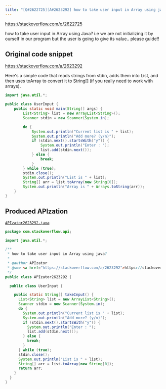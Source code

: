 ```yaml
---
title: "[Q#2622725][A#2623292] how to take user input in Array using java?"
---
```


https://stackoverflow.com/q/2622725

how to take user input in Array using Java? 
i.e we are not initializing it by ourself in our program but the user is going to give its value..
please guide!!



## Original code snippet

https://stackoverflow.com/a/2623292

Here's a simple code that reads strings from stdin, adds them into List<String>, and then uses toArray to convert it to String[] (if you really need to work with arrays).

```java
import java.util.*;

public class UserInput {
    public static void main(String[] args) {
        List<String> list = new ArrayList<String>();
        Scanner stdin = new Scanner(System.in);

        do {
            System.out.println("Current list is " + list);
            System.out.println("Add more? (y/n)");
            if (stdin.next().startsWith("y")) {
                System.out.println("Enter : ");
                list.add(stdin.next());
            } else {
                break;
            }
        } while (true);
        stdin.close();
        System.out.println("List is " + list);
        String[] arr = list.toArray(new String[0]);
        System.out.println("Array is " + Arrays.toString(arr));
    }
}
```

## Produced APIzation

[`APIzator2623292.java`](/data/search/java/APIzator2623292.java)

```java
package com.stackoverflow.api;

import java.util.*;

/**
 * how to take user input in Array using java?
 *
 * @author APIzator
 * @see <a href="https://stackoverflow.com/a/2623292">https://stackoverflow.com/a/2623292</a>
 */
public class APIzator2623292 {

  public class UserInput {

    public static String[] takeInput() {
      List<String> list = new ArrayList<String>();
      Scanner stdin = new Scanner(System.in);
      do {
        System.out.println("Current list is " + list);
        System.out.println("Add more? (y/n)");
        if (stdin.next().startsWith("y")) {
          System.out.println("Enter : ");
          list.add(stdin.next());
        } else {
          break;
        }
      } while (true);
      stdin.close();
      System.out.println("List is " + list);
      String[] arr = list.toArray(new String[0]);
      return arr;
    }
  }
}
```